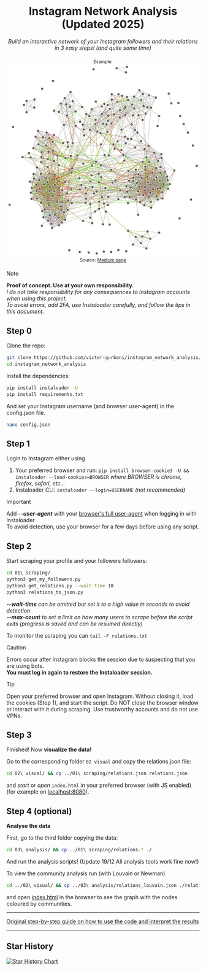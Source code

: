 <div align="center">
 
# Instagram Network Analysis (Updated 2025)

*Build an interactive network of your Instagram followers and their relations in 3 easy steps! (and quite some time)*

<sub>Example:</sub>\
![alt text](exampleNetwork.jpg "Example Interactive Network")\
<sup>Source: [Medium page](https://medium.com/@maximpiessen/how-i-visualised-my-instagram-network-and-what-i-learned-from-it-d7cc125ef297)</sup>

</div>

> [!NOTE]
> **Proof of concept. Use at your own responsibility.**\
> _I do not take responsibility for any consequences to Instagram accounts when using this project._\
> _To avoid errors, add 2FA, use Instaloader carefully, and follow the tips in this document._

## Step 0

Clone the repo:
```bash
git clone https://github.com/victor-gurbani/instagram_network_analysis/
cd instagram_network_analysis 
```
Install the dependencies:
```bash
pip install instaloader -U
pip install requirements.txt
```
And set your Instagram username (and browser user-agent) in the config.json file.
```bash
nano config.json
```

## Step 1

Login to Instagram either using

 1. Your preferred browser and run: `pip install browser-cookie3 -U && instaloader --load-cookies=BROWSER` _where BROWSER is chrome, firefox, safari, etc..._
 2. Instaloader CLI: `instaloader --login=USERNAME` _(not recommended)_
    
> [!IMPORTANT] 
> Add ***--user-agent*** with your [browser's full user-agent](https://www.whatismybrowser.com/detect/what-is-my-user-agent/) when logging in with Instaloader\
> To avoid detection, use your browser for a few days before using any script.

## Step 2 

Start scraping your profile and your followers followers:
```bash
cd 01\ scraping/
python3 get_my_followers.py
python3 get_relations.py --wait-time 10
python3 relations_to_json.py
```
_**--wait-time** can be omitted but set it to a high value in seconds to avoid detection\
**--max-count** to set a limit on how many users to scrape before the script exits (progress is saved and can be resumed directly)_

To monitor the scraping you can `tail -F relations.txt `

> [!CAUTION]
> Errors occur after Instagram blocks the session due to suspecting that you are using bots.\
> **You must log in again to restore the Instaloader session.**

> [!TIP]
> Open your preferred browser and open Instagram. Without closing it, load the cookies (Step 1), and start the script. Do NOT close the browser window or interact with it during scraping. Use trustworthy accounts and do not use VPNs.

## Step 3 

Finished! Now **visualize the data!**

Go to the corresponding folder `02 visual` and copy the relations.json file:
```bash
cd 02\ visual/ && cp ../01\ scraping/relations.json relations.json
```
and _start_ or _open_ `index.html` in your preferred browser (with JS enabled) (for example on [localhost:8080](http://localhost:8080/index.html)).

## Step 4 (optional)

**Analyse the data**

First, go to the third folder copying the data:
```bash
cd 03\ analysis/ && cp ../01\ scraping/relations.* ./
```
And run the analysis scripts! 
(Update 19/12 All analysis tools work fine now!)

To view the community analysis run (with Louvain or Newman)
```bash
cd ../02\ visual/ && cp ../03\ analysis/relations_louvain.json ./relations.json
```
and open [index.html](http://localhost:8080/index.html) in the browser to see the graph with the nodes coloured by communities.

---

[Original step-by-step guide on how to use the code and interpret the results](https://medium.com/@maximpiessen/how-i-visualised-my-instagram-network-and-what-i-learned-from-it-d7cc125ef297)

---

## Star History

<a href="https://star-history.com/#victor-gurbani/instagram_network_analysis&Date">
 <picture>
   <source media="(prefers-color-scheme: dark)" srcset="https://api.star-history.com/svg?repos=victor-gurbani/instagram_network_analysis&type=Date&theme=dark" />
   <source media="(prefers-color-scheme: light)" srcset="https://api.star-history.com/svg?repos=victor-gurbani/instagram_network_analysis&type=Date" />
   <img alt="Star History Chart" src="https://api.star-history.com/svg?repos=victor-gurbani/instagram_network_analysis&type=Date" />
 </picture>
</a>
